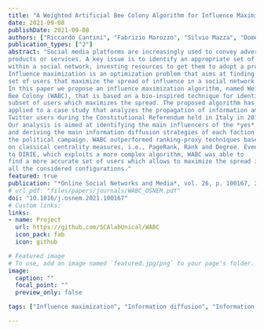 ```yaml
---
title: "A Weighted Artificial Bee Colony Algorithm for Influence Maximization"
date: 2021-09-08
publishDate: 2021-09-08
authors: ["Riccardo Cantini", "Fabrizio Marozzo", "Silvio Mazza", "Domenico Talia", "Paolo Trunfio"]
publication_types: ["2"]
abstract: "Social media platforms are increasingly used to convey advertising campaigns for 
products or services. A key issue is to identify an appropriate set of influencers
within a social network, investing resources to get them to adopt a product.
Influence maximization is an optimization problem that aims at finding a small
set of users that maximize the spread of influence in a social network.
In this paper we propose an influence maximization algorithm, named Weighted Artificial
Bee Colony (WABC), that is based on a bio-inspired technique for identifying a
subset of users which maximizes the spread. The proposed algorithm has been
applied to a case study that analyzes the propagation of information among
Twitter users during the Constitutional Referendum held in Italy in 2016.
Our analysis is aimed at identifying the main influencers of the *yes* and *no* factions,
and deriving the main information diffusion strategies of each faction during
the political campaign. WABC outperformed ranking-proxy techniques based
on classical centrality measures, i.e., PageRank, Rank and Degree. Even compared
to DIRIE, which exploits a more complex algorithm, WABC was able to
find a more accurate set of users which allows to maximize the spread in almost
all the considered configurations."
featured: true
publication: "*Online Social Networks and Media*, vol. 26, p. 100167, 2021"
# url_pdf: "files/papers/journals/WABC_OSNEM.pdf"
doi: "10.1016/j.osnem.2021.100167"
# Custom links:
links:
- name: Project
  url: https://github.com/SCAlabUnical/WABC
  icon_pack: fab
  icon: github

# Featured image
# To use, add an image named `featured.jpg/png` to your page's folder. 
image:
  caption: ""
  focal_point: ""
  preview_only: false

tags: ["Influence maximization", "Information diffusion", "Information spread", "Social network analysis", "Bio-inspired computing", "Heuristic algorithms"]

---
```

